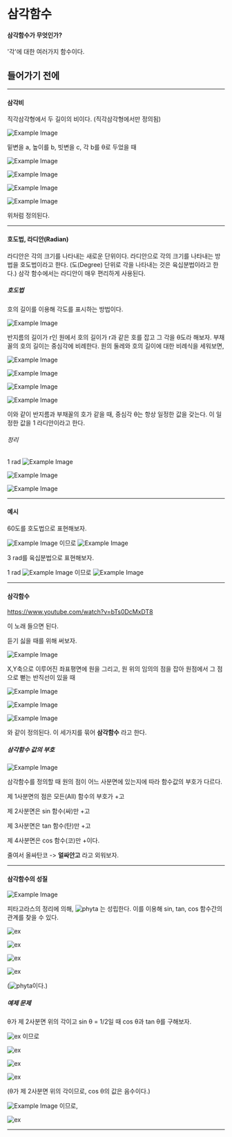 # 삼각함수
#### 삼각함수가 무엇인가?
'각'에 대한 여러가지 함수이다.
## 들어가기 전에
* * *
#### 삼각비
직각삼각형에서 두 길이의 비이다. (직각삼각형에서만 정의됨)


![Example Image](images/Tri-ratio.png)

밑변을 a, 높이를 b, 빗변을 c, 각 b를 θ로 두었을 때

![Example Image](images/sin.png)

![Example Image](images/cos.png)

![Example Image](images/tan.png)

![Example Image](images/tan2.png)

위처럼 정의된다.
* * *
#### 호도법, 라디안(Radian)
라디안은 각의 크기를 나타내는 새로운 단위이다. 라디안으로 각의 크기를 나타내는 방법을 호도법이라고 한다. (도(Degree) 단위로 각을 나타내는 것은 육십분법이라고 한다.) 삼각 함수에서는 라디안이 매우 편리하게 사용된다.
##### 호도법
호의 길이를 이용해 각도를 표시하는 방법이다.

![Example Image](images/Radian.png)

반지름의 길이가 r인 원에서 호의 길이가 r과 같은 호를 잡고 그 각을 θ도라 해보자. 부채꼴의 호의 길이는 중심각에 비례한다.
원의 둘레와 호의 길이에 대한 비례식을 세워보면,

![Example Image](images/RadianProve.png)

![Example Image](images/radProv1.png)

![Example Image](images/radProv2.png)

![Example Image](images/radProv3.png)

이와 같이 반지름과 부채꼴의 호가 같을 때, 중심각 θ는 항상 일정한 값을 갖는다. 이 일정한 값을 1 라디안이라고 한다.


###### 정리
1 rad ![Example Image](images/radProv3.png)

![Example Image](images/1D2Rad.png)

![Example Image](images/piRad.png)
* * *
#### 예시
60도를 호도법으로 표현해보자.

![Example Image](images/1D2Rad.png) 이므로
![Example Image](images/ex1.png)


3 rad를 육십분법으로 표현해보자.

1 rad ![Example Image](images/radProv3.png)
이므로
![Example Image](images/ex2.png)
* * *
#### 삼각함수

https://www.youtube.com/watch?v=bTs0DcMxDT8

이 노래 들으면 된다.

듣기 싫을 때를 위해 써보자.

![Example Image](images/tri-circle.png)

X,Y축으로 이루어진 좌표평면에 원을 그리고, 원 위의 임의의 점을 잡아 원점에서 그 점으로 뻗는 반직선이 있을 때

![Example Image](images/sinf.png)

![Example Image](images/cosf.png)

![Example Image](images/tanf.png)

와 같이 정의된다. 이 세가지를 묶어 **삼각함수** 라고 한다.

##### 삼각함수 값의 부호
![Example Image](images/sign.png)

삼각함수를 정의할 때 원의 점이 어느 사분면에 있는지에 따라 함수값의 부호가 다르다.

제 1사분면의 점은 모든(All) 함수의 부호가 +고

제 2사분면은 sin 함수(싸)만 +고

제 3사분면은 tan 함수(탄)만 +고

제 4사분면은 cos 함수(코)만 +이다.

줄여서 올싸탄코 -> **얼싸안고** 라고 외워보자.

* * *
#### 삼각함수의 성질
![Example Image](images/tri-circle.png)

피타고라스의 정리에 의해, ![phyta](images/pythagoras.png) 는 성립한다. 이를 이용해 sin, tan, cos 함수간의 관계를 찾을 수 있다.

![ex](images/sinpcos.png)

![ex](images/sinpcos2.png)

![ex](images/sinpcos3.png)

![ex](images/sinpcos4.png)

(![phyta](images/pythagoras.png)이다.)

##### 예제 문제

θ가 제 2사분면 위의 각이고 sin θ = 1/2일 때 cos θ과 tan θ를 구해보자.

![ex](images/sinpcos.png) 이므로

![ex](images/triex1.png)

![ex](images/triex2.png)

![ex](images/triex3.png)

(θ가 제 2사분면 위의 각이므로, cos θ의 값은 음수이다.)

![Example Image](images/tan2.png) 이므로,

![ex](images/triex4.png)

* * *
